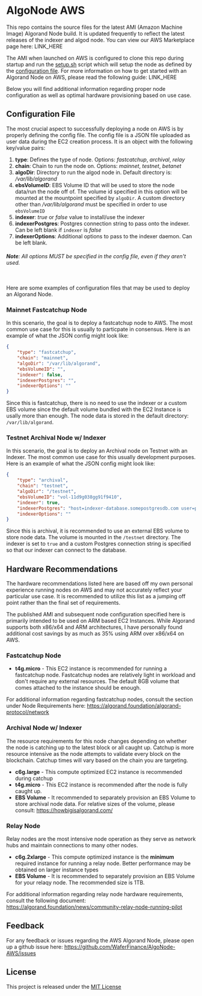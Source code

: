 # AlgoNode AWS
This repo contains the source files for the latest AMI (Amazon Machine Image) Algorand Node build. It is updated frequently to reflect the latest releases of the indexer and algod node. You can view our AWS Marketplace page here: LINK_HERE

The AMI when launched on AWS is configured to clone this repo during startup and run the [setup.sh](setup.sh) script which will setup the node as defined by the [configuration file](#configuration-file). For more information on how to get started with an Algorand Node on AWS, please read the following guide: LINK_HERE

Below you will find additional information regarding proper node configuration as well as optimal hardware provisioning based on use case.

## Configuration File
The most crucial aspect to successfully deploying a node on AWS is by properly defining the config file. The config file is a JSON file uploaded as user data during the EC2 creation process. It is an object with the following key/value pairs:

1. **type**: Defines the type of node. Options: _fastcatchup_, _archival_, _relay_
2. **chain**: Chain to run the node on. Options: _mainnet_, _testnet_, _betanet_
3. **algoDir**: Directory to run the algod node in. Default directory is: _/var/lib/algorand_
4. **ebsVolumeID**: EBS Volume ID that will be used to store the node data/run the node off of. The volume id specified in this option will be mounted at the mountpoint specified by `algoDir`. A custom directory other than _/var/lib/algorand_ must be specified in order to use `ebsVolumeID`
5. **indexer**: _true_ or _false_ value to install/use the indexer
6. **indexerPostgres**: Postgres connection string to pass onto the indexer. Can be left blank if `indexer` is _false_
7. **indexerOptions**: Additional options to pass to the indexer daemon. Can be left blank.

###### **Note**: All options MUST be specified in the config file, even if they aren't used.  
\
Here are some examples of configuration files that may be used to deploy an Algorand Node.

### Mainnet Fastcatchup Node
In this scenario, the goal is to deploy a fastcatchup node to AWS. The most common use case for this is usually to particpate in consensus. Here is an example of what the JSON config might look like:

```json
{
    "type": "fastcatchup",
    "chain": "mainnet",
    "algoDir": "/var/lib/algorand",
    "ebsVolumeID": "",
    "indexer": false,
    "indexerPostgres": "",
    "indexerOptions": ""
}
```
Since this is fastcatchup, there is no need to use the indexer or a custom EBS volume since the default volume bundled with the EC2 Instance is usally more than enough. The node data is stored in the default directory: `/var/lib/algorand`.

### Testnet Archival Node w/ Indexer
In this scenario, the goal is to deploy an Archival node on Testnet with an Indexer. The most common use case for this usually development purposes. Here is an example of what the JSON config might look like:

```json
{
    "type": "archival",
    "chain": "testnet",
    "algoDir": "/testnet",
    "ebsVolumeID": "vol-11d9g038gg91f9410",
    "indexer": true,
    "indexerPostgres": "host=indexer-database.somepostgresdb.com user=postgres password=notarealpassword dbname=customdbname",
    "indexerOptions": ""
}
```
Since this is archival, it is recommended to use an external EBS volume to store node data. The volume is mounted in the `/testnet` directory. The indexer is set to `true` and a custom Postgres connection string is specified so that our indexer can connect to the database. 

## Hardware Recommendations
The hardware recommendations listed here are based off my own personal experience running nodes on AWS and may not accurately reflect your particular use case. It is recommended to utilize this list as a jumping off point rather than the final set of requirements.

The published AMI and subsequent node configuration specified here is primarily intended to be used on ARM based EC2 Instances. While Algorand supports both x86/x64 and ARM architectures, I have personally found additional cost savings by as much as 35% using ARM over x86/x64 on AWS.

### Fastcatchup Node
- **t4g.micro** - This EC2 instance is recommended for running a fastcatchup node. Fastcatchup nodes are relatively light in workload and don't require any external resources. The default 8GB volume that comes attached to the instance should be enough.

For additional information regarding fastcatchup nodes, consult the section under Node Requirements here: https://algorand.foundation/algorand-protocol/network

### Archival Node w/ Indexer
The resource requirements for this node changes depending on whether the node is catching up to the latest block or all caught up. Catchup is more resource intensive as the node attempts to validate every block on the blockchain. Catchup times will vary based on the chain you are targeting.

- **c6g.large** - This compute optimized EC2 instance is recommended during catchup
- **t4g.micro** - This EC2 instance is recommended after the node is fully caught up.
- **EBS Volume** - It recommended to separately provision an EBS Volume to store archival node data. For relative sizes of the volume, please consult: https://howbigisalgorand.com/

### Relay Node
Relay nodes are the most intensive node operation as they serve as network hubs and maintain connections to many other nodes. 

- **c6g.2xlarge** - This compute optimized instance is the **minimum** required instance for running a relay node. Better performance may be obtained on larger instance types
- **EBS Volume** - It is recommended to separately provision an EBS Volume for your relaqy node. The recommended size is 1TB.

For additional information regarding relay node hardware requirements, consult the following document: https://algorand.foundation/news/community-relay-node-running-pilot

## Feedback
For any feedback or issues regarding the AWS Algorand Node, please open up a github issue here: https://github.com/WaferFinance/AlgoNode-AWS/issues

## License
This project is released under the [MIT License](LICENSE)